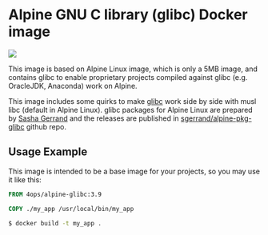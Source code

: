 Alpine GNU C library (glibc) Docker image
=========================================

[![](https://images.microbadger.com/badges/image/4ops/alpine-glibc.svg)](https://hub.docker.com/r/4ops/alpine-glibc)

This image is based on Alpine Linux image, which is only a 5MB image, and contains glibc to enable
proprietary projects compiled against glibc (e.g. OracleJDK, Anaconda) work on Alpine.

This image includes some quirks to make [glibc](https://www.gnu.org/software/libc/) work side by
side with musl libc (default in Alpine Linux). glibc packages for Alpine Linux are prepared by
[Sasha Gerrand](https://github.com/sgerrand) and the releases are published in
[sgerrand/alpine-pkg-glibc](https://github.com/sgerrand/alpine-pkg-glibc) github repo.

Usage Example
-------------

This image is intended to be a base image for your projects, so you may use it like this:

```Dockerfile
FROM 4ops/alpine-glibc:3.9

COPY ./my_app /usr/local/bin/my_app
```

```sh
$ docker build -t my_app .
```
